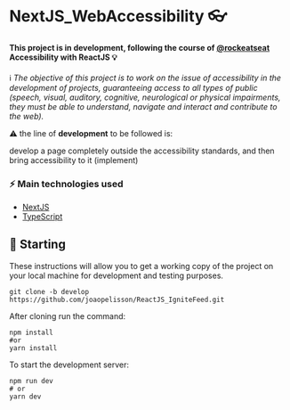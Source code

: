# NextJS_WebAccessibility 👓

#### This project is in **development**, following the course of [@rockeatseat](https://www.rocketseat.com.br/) Accessibility with ReactJS 💡

ℹ _The objective of this project is to work on the issue of accessibility in the development of projects, guaranteeing access to all types of public (speech, visual, auditory, cognitive, neurological or physical impairments, they must be able to understand, navigate and interact and contribute to the web)._

⚠ the line of **development** to be followed is:

develop a page completely outside the accessibility standards, and then bring accessibility to it (implement)

### ⚡ Main technologies used
- [NextJS](https://nextjs.org/)
- [TypeScript](https://www.typescriptlang.org/)

## 🚀 Starting

These instructions will allow you to get a working copy of the project on your local machine for development and testing purposes. 

```
git clone -b develop https://github.com/joaopelisson/ReactJS_IgniteFeed.git
```

After cloning run the command:

```
npm install
#or
yarn install
```

To start the development server:

```
npm run dev
# or
yarn dev
```
